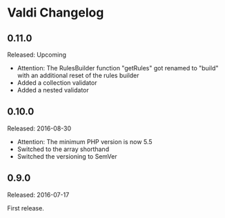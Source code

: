 Valdi Changelog
===============

## 0.11.0

Released: Upcoming

- Attention: The RulesBuilder function "getRules" got renamed to "build" with an additional reset of the rules builder
- Added a collection validator
- Added a nested validator

## 0.10.0

Released: 2016-08-30

- Attention: The minimum PHP version is now 5.5
- Switched to the array shorthand
- Switched the versioning to SemVer

## 0.9.0

Released: 2016-07-17

First release.
